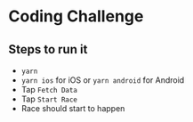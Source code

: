 # Coding Challenge

## Steps to run it

- `yarn`
- `yarn ios` for iOS or `yarn android` for Android
- Tap `Fetch Data`
- Tap `Start Race`
- Race should start to happen
